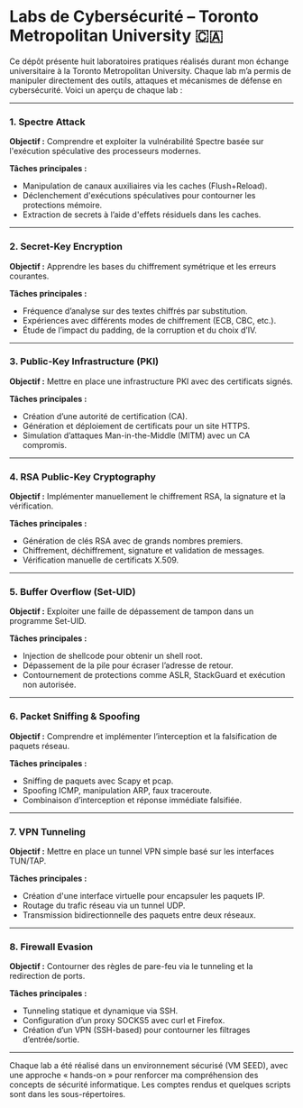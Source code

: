 # Labs de Cybersécurité – Toronto Metropolitan University 🇨🇦

Ce dépôt présente huit laboratoires pratiques réalisés durant mon échange universitaire à la Toronto Metropolitan University. Chaque lab m’a permis de manipuler directement des outils, attaques et mécanismes de défense en cybersécurité. Voici un aperçu de chaque lab :

---

### 1. Spectre Attack

**Objectif :** Comprendre et exploiter la vulnérabilité Spectre basée sur l'exécution spéculative des processeurs modernes.

**Tâches principales :**

* Manipulation de canaux auxiliaires via les caches (Flush+Reload).
* Déclenchement d'exécutions spéculatives pour contourner les protections mémoire.
* Extraction de secrets à l’aide d'effets résiduels dans les caches.

---

### 2. Secret-Key Encryption

**Objectif :** Apprendre les bases du chiffrement symétrique et les erreurs courantes.

**Tâches principales :**

* Fréquence d’analyse sur des textes chiffrés par substitution.
* Expériences avec différents modes de chiffrement (ECB, CBC, etc.).
* Étude de l’impact du padding, de la corruption et du choix d’IV.

---

### 3. Public-Key Infrastructure (PKI)

**Objectif :** Mettre en place une infrastructure PKI avec des certificats signés.

**Tâches principales :**

* Création d’une autorité de certification (CA).
* Génération et déploiement de certificats pour un site HTTPS.
* Simulation d’attaques Man-in-the-Middle (MITM) avec un CA compromis.

---

### 4. RSA Public-Key Cryptography

**Objectif :** Implémenter manuellement le chiffrement RSA, la signature et la vérification.

**Tâches principales :**

* Génération de clés RSA avec de grands nombres premiers.
* Chiffrement, déchiffrement, signature et validation de messages.
* Vérification manuelle de certificats X.509.

---

### 5. Buffer Overflow (Set-UID)

**Objectif :** Exploiter une faille de dépassement de tampon dans un programme Set-UID.

**Tâches principales :**

* Injection de shellcode pour obtenir un shell root.
* Dépassement de la pile pour écraser l’adresse de retour.
* Contournement de protections comme ASLR, StackGuard et exécution non autorisée.

---

### 6. Packet Sniffing & Spoofing

**Objectif :** Comprendre et implémenter l’interception et la falsification de paquets réseau.

**Tâches principales :**

* Sniffing de paquets avec Scapy et pcap.
* Spoofing ICMP, manipulation ARP, faux traceroute.
* Combinaison d’interception et réponse immédiate falsifiée.

---

### 7. VPN Tunneling

**Objectif :** Mettre en place un tunnel VPN simple basé sur les interfaces TUN/TAP.

**Tâches principales :**

* Création d'une interface virtuelle pour encapsuler les paquets IP.
* Routage du trafic réseau via un tunnel UDP.
* Transmission bidirectionnelle des paquets entre deux réseaux.

---

### 8. Firewall Evasion

**Objectif :** Contourner des règles de pare-feu via le tunneling et la redirection de ports.

**Tâches principales :**

* Tunneling statique et dynamique via SSH.
* Configuration d’un proxy SOCKS5 avec curl et Firefox.
* Création d’un VPN (SSH-based) pour contourner les filtrages d’entrée/sortie.

---

Chaque lab a été réalisé dans un environnement sécurisé (VM SEED), avec une approche « hands-on » pour renforcer ma compréhension des concepts de sécurité informatique.
Les comptes rendus et quelques scripts sont dans les sous-répertoires.


